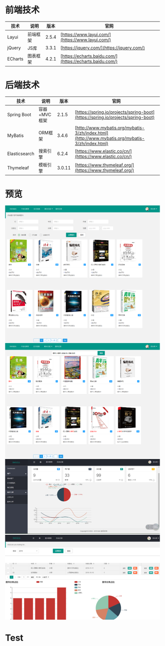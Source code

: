 # 前端技术
技术 | 说明 | 版本 | 官网
----|----|----|----
Layui | 前端框架 | 2.5.4 | [https://www.layui.com/](https://www.layui.com/)
jQuery | JS库 | 3.3.1 | [https://jquery.com/](https://jquery.com/)
ECharts | 图表框架 | 4.2.1 | [https://echarts.baidu.com/](https://echarts.baidu.com/)

# 后端技术
技术 | 说明 | 版本 | 官网
----|----|----|----
Spring Boot | 容器+MVC框架 | 2.1.5 | [https://spring.io/projects/spring-boot](https://spring.io/projects/spring-boot)
MyBatis | ORM框架  | 3.4.6 | [http://www.mybatis.org/mybatis-3/zh/index.html](http://www.mybatis.org/mybatis-3/zh/index.html)
Elasticsearch | 搜索引擎 | 6.2.4 | [https://www.elastic.co/cn/](https://www.elastic.co/cn/)
Thymeleaf | 模板引擎 | 3.0.11 | [https://www.thymeleaf.org/](https://www.thymeleaf.org/)

# 预览
![全文检索界面](https://github.com/1705030118/spring-boot-bms/blob/master/src/main/resources/static/images/fireshot/1.png?raw=true)
![复杂查询界面](https://github.com/1705030118/spring-boot-bms/blob/master/src/main/resources/static/images/fireshot/2.png?raw=true)
![Dashboard界面](https://github.com/1705030118/spring-boot-bms/blob/master/src/main/resources/static/images/fireshot/4.png?raw=true)
![图书分析界面](https://github.com/1705030118/spring-boot-bms/blob/master/src/main/resources/static/images/fireshot/5.png?raw=true)
# Test